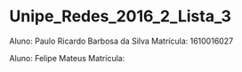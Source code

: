 # Unipe_Redes_2016_2_Lista_3

Aluno: Paulo Ricardo Barbosa da Silva 
Matrícula: 1610016027

Aluno: Felipe Mateus
Matrícula: 
